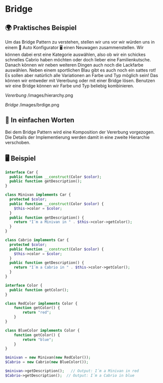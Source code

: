 # Bridge

## 🌍 Praktisches Beispiel
Um das Bridge Pattern zu verstehen, stellen wir uns vor wir würden uns in einem 🚗 Auto Konfigurator 🖥️ einen Neuwagen zusammenstellen. Wir können dabei erst eine Kategorie auswählen, also ob wir ein schickes schnelles Cabrio haben möchten oder doch lieber eine Familienkutsche. Danach können wir neben weiteren Dingen auch noch die Lackfarbe auswählen. Neben einem sportlichen Blau gibt es auch noch ein sattes rot! Es sollen aber natürlich alle Variationen an Farbe und Typ möglich sein! Das können wir entweder mit Vererbung oder mit einer Bridge lösen. Benutzen wir eine Bridge können wir Farbe und Typ beliebig kombinieren. 

*Vererbung*
/images/hierarchy.png

*Bridge*
/images/brdige.png


## 💬 In einfachen Worten
Bei dem Bridge Pattern wird eine Komposition der Vererbung vorgezogen. Die Details der Implementierung werden damit in eine zweite Hierarchie verschoben. 

## 🖥 Beispiel
```php 
interface Car {
  public function __construct(Color $color);
  public function getDescription();
}

class Minivan implements Car {
  protected $color;
  public function __construct(Color $color) {
    $this->color = $color;
  }
  public function getDescription() {
    return "I´m a Minivan in " . $this->color->getColor();
  }  
}

class Cabrio implements Car {
  protected $color;
  public function __construct(Color $color) {
    $this->color = $color;
  }
  public function getDescription() {
    return "I´m a Cabrio in " . $this->color->getColor();
  }
}

interface Color {
  public function getColor();
}

class RedColor implements Color {
	function getColor() {
		return "red";
	}
}

class BlueColor implements Color {
	function getColor() {
		return "blue";
	}
}

$minivan = new Minivan(new RedColor());
$Cabrio = new Cabrio(new BlueColor());

$minivan->getDescription();   // Output: I´m a Minivan in red
$Cabrio->getDescription();  // Output: I´m a Cabrio in blue
```